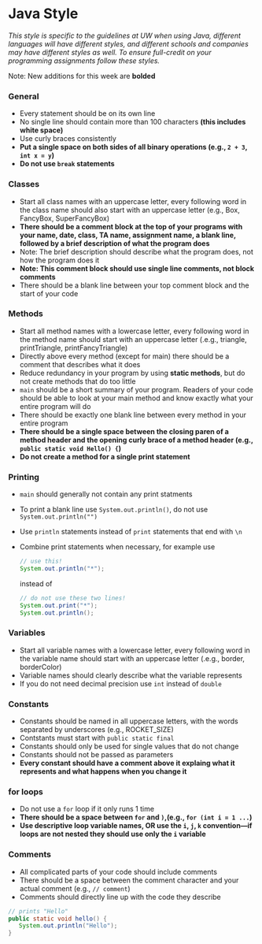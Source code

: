 # Java Style
_This style is specific to the guidelines at UW when using Java, different languages will have different styles, and different schools and companies may have different styles as well. To ensure full-credit on your programming assignments follow these styles._

Note: New additions for this week are __bolded__

### General
* Every statement should be on its own line
* No single line should contain more than 100 characters __(this includes white space)__
* Use curly braces consistently 
* __Put a single space on both sides of all binary operations (e.g., `2 + 3`, `int x = y`)__
* __Do not use `break` statements__

### Classes 
* Start all class names with an uppercase letter, every following word in the class name should also start with an uppercase letter (e.g., Box, FancyBox, SuperFancyBox)
* __There should be a comment block at the top of your programs with your name, date, class, TA name, assignment name, a blank line, followed by a brief description of what the program does__
 * Note: The brief description should describe what the program does, not how the program does it
 * __Note: This comment block should use single line comments, not block comments__
* There should be a blank line between your top comment block and the start of your code

### Methods
* Start all method names with a lowercase letter, every following word in the method name should start with an uppercase letter (.e.g., triangle, printTriangle, printFancyTriangle)
* Directly above every method (except for main) there should be a comment that describes what it does
* Reduce redundancy in your program by using __static methods__, but do not create methods that do too little
* `main` should be a short summary of your program. Readers of your code should be able to look at your main method and know exactly what your entire program will do
* There should be exactly one blank line between every method in your entire program
* __There should be a single space between the closing paren of a method header and the opening curly brace of a method header (e.g., `public static void Hello() {`)__
* __Do not create a method for a single print statement__

### Printing
* `main` should generally not contain any print statments
* To print a blank line use `System.out.println()`, do not use `System.out.println("")`
* Use `println` statements instead of `print` statements that end with `\n`
* Combine print statements when necessary, for example use 

  ```java
  // use this!
  System.out.println("*");
  ```
  
  instead of 
  
  ```java
  // do not use these two lines!
  System.out.print("*"); 
  System.out.println();
  ```

### Variables
* Start all variable names with a lowercase letter, every following word in the variable name should start with an uppercase letter (.e.g., border, borderColor)
* Variable names should clearly describe what the variable represents
* If you do not need decimal precision use `int` instead of `double`

### Constants
* Constants should be named in all uppercase letters, with the words separated by underscores (e.g., ROCKET_SIZE)
* Contstants must start with `public static final`
* Constants should only be used for single values that do not change
* Constants should not be passed as parameters
* __Every constant should have a comment above it explaing what it represents and what happens when you change it__

### for loops
* Do not use a `for` loop if it only runs 1 time
* __There should be a space between `for` and `)`,(e.g., `for (int i = 1 ...`)__
* **Use descriptive loop variable names, __OR__ use the `i`, `j`, `k` convention—if loops are not nested they should use only the `i` variable**

### Comments
* All complicated parts of your code should include comments
* There should be a space between the comment character and your actual comment (e.g., `// comment`)
* Comments should directly line up with the code they describe

 ```java
 // prints "Hello"
 public static void hello() {
    System.out.println("Hello");
 }
 ```
